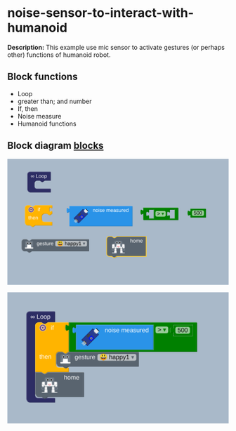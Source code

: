 # noise-sensor-to-interact-with-humanoid
**Description:** This example use mic sensor to activate
gestures (or perhaps other) functions of humanoid robot.

## Block functions
* Loop
* greater than; and number
* If, then 
* Noise measure
* Humanoid functions

## Block diagram [blocks](block.bloc)

![i](blocks00.png)  
 
![i](blocks01.png)  



